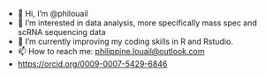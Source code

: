 - 👋 Hi, I’m @philouail
- 👀 I’m interested in data analysis, more specifically mass spec and scRNA sequencing data
- 🌱 I’m currently improving my coding skills in R and Rstudio. 
- 📫 How to reach me: philippine.louail@outlook.com
- https://orcid.org/0009-0007-5429-6846 

<!---
philouail/philouail is a ✨ special ✨ repository because its `README.md` (this file) appears on your GitHub profile.
You can click the Preview link to take a look at your changes. 
--->
